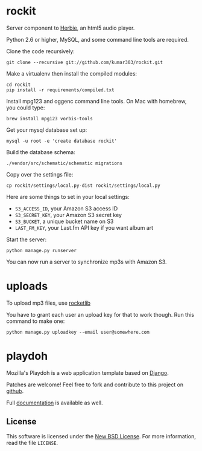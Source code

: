 rockit
======

Server component to [Herbie](https://github.com/ednapiranha/herbie),
an html5 audio player.

Python 2.6 or higher, MySQL, and some command line tools are required.

Clone the code recursively:

    git clone --recursive git://github.com/kumar303/rockit.git

Make a virtualenv then install the compiled modules:

    cd rockit
    pip install -r requirements/compiled.txt

Install mpg123 and oggenc command line tools.
On Mac with homebrew, you could type:

    brew install mpg123 vorbis-tools

Get your mysql database set up:

    mysql -u root -e 'create database rockit'

Build the database schema:

    ./vendor/src/schematic/schematic migrations

Copy over the settings file:

    cp rockit/settings/local.py-dist rockit/settings/local.py

Here are some things to set in your local settings:

- ``S3_ACCESS_ID``, your Amazon S3 access ID
- ``S3_SECRET_KEY``, your Amazon S3 secret key
- ``S3_BUCKET``, a unique bucket name on S3
- ``LAST_FM_KEY``, your Last.fm API key if you want album art

Start the server:

    python manage.py runserver

You can now run a server to synchronize mp3s with Amazon S3.

uploads
=======

To upload mp3 files, use [rocketlib](https://github.com/kumar303/rockitlib)

You have to grant each user an upload key for that to work though.
Run this command to make one:

    python manage.py uploadkey --email user@somewhere.com

playdoh
=======

Mozilla's Playdoh is a web application template based on [Django][django].

Patches are welcome! Feel free to fork and contribute to this project on
[github][gh-playdoh].

Full [documentation][docs] is available as well.


[django]: http://www.djangoproject.com/
[gh-playdoh]: https://github.com/mozilla/playdoh
[docs]: http://playdoh.rtfd.org/


License
-------
This software is licensed under the [New BSD License][BSD]. For more
information, read the file ``LICENSE``.

[BSD]: http://creativecommons.org/licenses/BSD/

